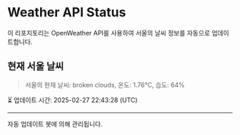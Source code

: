
# Weather API Status

이 리포지토리는 OpenWeather API를 사용하여 서울의 날씨 정보를 자동으로 업데이트합니다.

## 현재 서울 날씨
> 서울의 현재 날씨: broken clouds, 온도: 1.76°C, 습도: 64%

⏳ 업데이트 시간: 2025-02-27 22:43:28 (UTC)

---
자동 업데이트 봇에 의해 관리됩니다.
